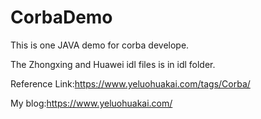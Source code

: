 # CorbaDemo
This is one JAVA demo for corba develope.

The Zhongxing and Huawei idl files is in idl folder.

Reference Link:https://www.yeluohuakai.com/tags/Corba/

My blog:https://www.yeluohuakai.com/